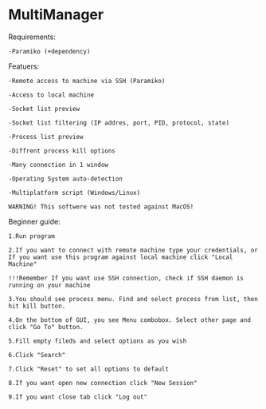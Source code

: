 # MultiManager

Requirements:

    -Paramiko (+dependency)



Featuers:

    -Remote access to machine via SSH (Paramiko)

    -Access to local machine

    -Socket list preview

    -Socket list filtering (IP addres, port, PID, protocol, state)

    -Process list preview

    -Diffrent process kill options

    -Many connection in 1 window

    -Operating System auto-detection

    -Multiplatform script (Windows/Linux)

    WARNING! This softwere was not tested against MacOS!



Beginner guide:

    1.Run program

    2.If you want to connect with remote machine type your credentials, or If you want use this program against local machine click "Local Machine"

    !!!Remember If you want use SSH connection, check if SSH daemon is running on your machine

    3.You should see process menu. Find and select process from list, then hit kill button.

    4.On the bottom of GUI, you see Menu combobox. Select other page and click "Go To" button.

    5.Fill empty fileds and select options as you wish

    6.Click "Search"

    7.Click "Reset" to set all options to default

    8.If you want open new connection click "New Session"

    9.If you want close tab click "Log out"


